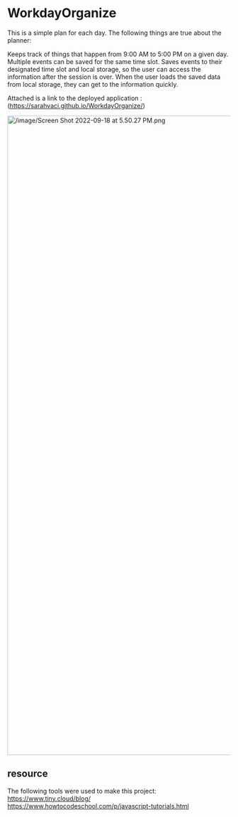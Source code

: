 # WorkdayOrganize


This is a simple plan for each day. The following things are true about the planner:

Keeps track of things that happen from 9:00 AM to 5:00 PM on a given day.
Multiple events can be saved for the same time slot.
Saves events to their designated time slot and local storage, so the user can access the information after the session is over.
When the user loads the saved data from local storage, they can get to the information quickly.


Attached is a link to the deployed application : (https://sarahvaci.github.io/WorkdayOrganize/)

<img width="1439" alt="/image/Screen Shot 2022-09-18 at 5.50.27 PM.png">

## resource
The following tools were used to make this project:
https://www.tiny.cloud/blog/
https://www.howtocodeschool.com/p/javascript-tutorials.html
